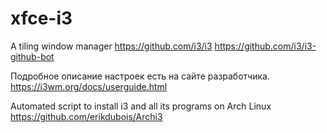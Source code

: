 # xfce-i3

A tiling window manager
https://github.com/i3/i3
https://github.com/i3/i3-github-bot

Подробное описание настроек есть на сайте разработчика.
https://i3wm.org/docs/userguide.html

Automated script to install i3 and all its programs on Arch Linux
https://github.com/erikdubois/Archi3
